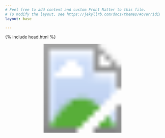 ```yaml
---
# Feel free to add content and custom Front Matter to this file.
# To modify the layout, see https://jekyllrb.com/docs/themes/#overriding-theme-defaults
layout: base

---
```


{% include head.html %}

<svg version="1.1" xmlns="http://www.w3.org/2000/svg" xmlns:xlink="http://www.w3.org/1999/xlink" viewBox="0 0 4724 2717">
  <image width="4724" height="2717" xlink:href="/assets/Vaisseau.jpg"></image>
  <a xlink:href="personnages.html">
    <rect x="613" y="1383" fill="#fff" opacity="0" width="568" height="225"></rect>
  </a>
  <a xlink:href="geographie.html">
    <rect x="1311" y="2266" fill="#fff" opacity="0" width="564" height="222"></rect>
  </a>
  <a xlink:href="temps_universel.html">
    <rect x="2792" y="2244" fill="#fff" opacity="0" width="633" height="225"></rect>
  </a>
  <a xlink:href="especes.html">
    <rect x="3573" y="1350" fill="#fff" opacity="0" width="573" height="226"></rect>
  </a>
</svg>
